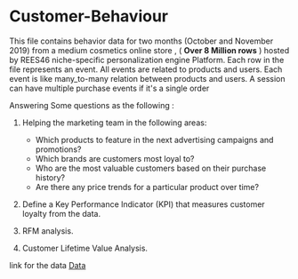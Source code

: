 # Customer-Behaviour
This file contains behavior data for two months (October and November 2019) from a medium 
cosmetics online store ,
( **Over 8 Million rows** ) hosted by REES46 niche-specific personalization engine Platform. Each row in the 
file represents an event. All events are related to products and users. Each event is like many_to-many 
relation between products and users. A session can have multiple purchase events if it's a single order

Answering Some questions as the following :
1. Helping the marketing team in the following areas:
   - Which products to feature in the next advertising campaigns and promotions?
   - Which brands are customers most loyal to?
   - Who are the most valuable customers based on their purchase history?
   - Are there any price trends for a particular product over time?

2. Define a Key Performance Indicator (KPI) that measures customer loyalty from the data.

3. RFM analysis.

4. Customer Lifetime Value Analysis.

link for the data 
[Data](https://drive.google.com/file/d/1XT2XHF3rusv2AYnnB-iBfx0W-zZjdwdp/view?usp=sharing)
